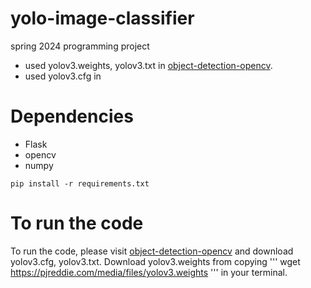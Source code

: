 # yolo-image-classifier
spring 2024 programming project

- used yolov3.weights, yolov3.txt in [object-detection-opencv](https://github.com/arunponnusamy/object-detection-opencv).
- used yolov3.cfg in 
  

# Dependencies
- Flask
- opencv
- numpy

```
pip install -r requirements.txt
```

# To run the code

To run the code, please visit [object-detection-opencv](https://github.com/arunponnusamy/object-detection-opencv) and download yolov3.cfg, yolov3.txt.
Download yolov3.weights from copying
'''
wget https://pjreddie.com/media/files/yolov3.weights
'''
in your terminal.
